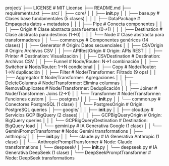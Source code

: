 project/
├── LICENSE                    # MIT License
├── README.md
├── requirements.txt
├── src/
│   ├── core/
│   │   ├── __init__.py
│   │   ├── base.py                    # Clases base fundamentales (5 clases)
│   │   │   ├── DataPackage           # Empaqueta datos + metadatos
│   │   │   ├── Pipe                  # Conecta componentes
│   │   │   ├── Origin                # Clase abstracta para fuentes (0→1)
│   │   │   ├── Destination           # Clase abstracta para destinos (1→0)
│   │   │   └── Node                  # Clase abstracta para transformadores
│   │   └── common.py                  # Componentes genéricos (14 clases)
│   │       ├── Generator             # Origin: Datos secuenciales
│   │       ├── CSVOrigin             # Origin: Archivos CSV
│   │       ├── APIRestOrigin         # Origin: APIs REST
│   │       ├── Printer               # Destination: Visualización
│   │       ├── CSVDestination        # Destination: Archivos CSV
│   │       ├── Funnel                # Node/Router: N→1 combinación
│   │       ├── Switcher              # Node/Router: 1→N condicional
│   │       ├── Copy                  # Node/Router: 1→N duplicación
│   │       ├── Filter                # Node/Transformer: Filtrado (9 ops)
│   │       ├── Aggregator            # Node/Transformer: Agregaciones
│   │       ├── DeleteColumns         # Node/Transformer: Elimina columnas
│   │       ├── RemoveDuplicates      # Node/Transformer: Deduplicación
│   │       ├── Joiner                # Node/Transformer: Joins (2→1)
│   │       └── Transformer           # Node/Transformer: Funciones custom
│   ├── postgres/
│   │   ├── __init__.py
│   │   └── common.py                  # Conectores PostgreSQL (1 clase)
│   │       └── PostgresOrigin        # Origin: PostgreSQL queries
│   ├── google/
│   │   ├── __init__.py
│   │   ├── cloud.py                   # Servicios GCP BigQuery (2 clases)
│   │   │   ├── GCPBigQueryOrigin     # Origin: BigQuery queries
│   │   │   └── GCPBigQueryDestination # Destination: BigQuery load
│   │   └── gemini.py                  # IA Generativa Google (1 clase)
│   │       └── GeminiPromptTransformer # Node: Gemini transformations
│   ├── anthropic/
│   │   ├── __init__.py
│   │   └── claude.py                  # IA Generativa Anthropic (1 clase)
│   │       └── AnthropicPromptTransformer # Node: Claude transformations
│   └── deepseek/
│       ├── __init__.py
│       └── deepseek.py                # IA Generativa DeepSeek (1 clase)
│           └── DeepSeekPromptTransformer # Node: DeepSeek transformations